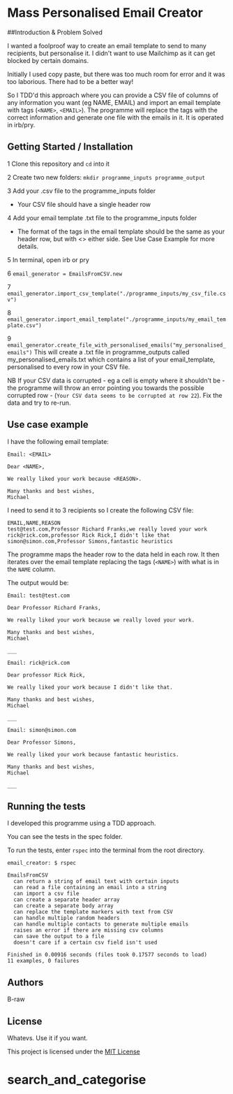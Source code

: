 # Mass Personalised Email Creator

##Introduction & Problem Solved

I wanted a foolproof way to create an email template to send to many recipients, but personalise it. I didn't want to use Mailchimp as it can get blocked by certain domains.

Initially I used copy paste, but there was too much room for error and it was too laborious. There had to be a better way!

So I TDD'd this approach where you can provide a CSV file of columns of any information you want (eg NAME, EMAIL) and import an email template with tags (`<NAME>`, `<EMAIL>`). The programme will replace the tags with the correct information and generate one file with the emails in it. It is operated in irb/pry.

## Getting Started / Installation

1 Clone this repository and `cd` into it

2 Create two new folders: `mkdir programme_inputs programme_output`

3 Add your .csv file to the programme_inputs folder
  * Your CSV file should have a single header row

4 Add your email template .txt file to the programme_inputs folder
  * The format of the tags in the email template should be the same as your header row, but with <> either side. See Use Case Example for more details.

5 In terminal, open irb or pry

6 `email_generator = EmailsFromCSV.new`

7 `email_generator.import_csv_template("./programme_inputs/my_csv_file.csv")`

8 `email_generator.import_email_template("./programme_inputs/my_email_template.csv")`

9 `email_generator.create_file_with_personalised_emails("my_personalised_emails")` This will create a .txt file in programme_outputs called my_personalised_emails.txt which contains a list of your email_template, personalised to every row in your CSV file.

NB If your CSV data is corrupted - eg a cell is empty where it shouldn't be - the programme will throw an error pointing you towards the possible corrupted row - (`Your CSV data seems to be corrupted at row 22`). Fix the data and try to re-run.

## Use case example
I have the following email template:

```
Email: <EMAIL>

Dear <NAME>,

We really liked your work because <REASON>.

Many thanks and best wishes,
Michael
```

I need to send it to 3 recipients so I create the following CSV file:
```
EMAIL,NAME,REASON
test@test.com,Professor Richard Franks,we really loved your work
rick@rick.com,professor Rick Rick,I didn't like that
simon@simon.com,Professor Simons,fantastic heuristics
```

The programme maps the header row to the data held in each row. It then iterates over the email template replacing the tags (`<NAME>`) with what is in the `NAME` column.

The output would be:
```
Email: test@test.com

Dear Professor Richard Franks,

We really liked your work because we really loved your work.

Many thanks and best wishes,
Michael

___

Email: rick@rick.com

Dear professor Rick Rick,

We really liked your work because I didn't like that.

Many thanks and best wishes,
Michael

___

Email: simon@simon.com

Dear Professor Simons,

We really liked your work because fantastic heuristics.

Many thanks and best wishes,
Michael

___
```

## Running the tests

I developed this programme using a TDD approach.

You can see the tests in the spec folder.

To run the tests, enter `rspec` into the terminal from the root directory.

```
email_creator: $ rspec

EmailsFromCSV
  can return a string of email text with certain inputs
  can read a file containing an email into a string
  can import a csv file
  can create a separate header array
  can create a separate body array
  can replace the template markers with text from CSV
  can handle multiple random headers
  can handle multiple contacts to generate multiple emails
  raises an error if there are missing csv columns
  can save the output to a file
  doesn't care if a certain csv field isn't used

Finished in 0.00916 seconds (files took 0.17577 seconds to load)
11 examples, 0 failures
```

## Authors

B-raw

## License

Whatevs. Use it if you want.

This project is licensed under the [MIT License](http://choosealicense.com/licenses/mit/)
# search_and_categorise
